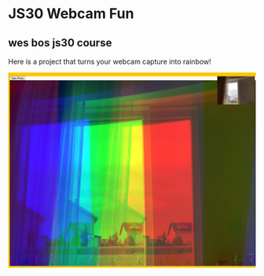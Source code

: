 # JS30 Webcam Fun

## wes bos js30 course

Here is a project that turns your webcam capture into rainbow!

![Alt](cap.png)
